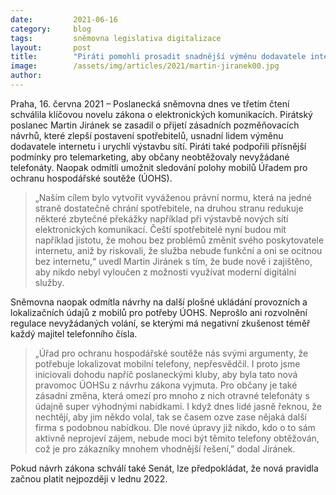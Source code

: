 ```yaml
---
date:         2021-06-16
category:     blog
tags:         sněmovna legislativa digitalizace
layout:       post
title:        "Piráti pomohli prosadit snadnější výměnu dodavatele internetu, lepší ochranu spotřebitelů a omezení obtěžujícího telemarketingu"
image:        /assets/img/articles/2021/martin-jiranek00.jpg
author:       
---
```



 

Praha, 16. června 2021 – Poslanecká sněmovna dnes ve třetím čtení schválila klíčovou novelu zákona o elektronických komunikacích. Pirátský poslanec Martin Jiránek se zasadil o přijetí zásadních pozměňovacích návrhů, které zlepší postavení spotřebitelů, usnadní lidem výměnu dodavatele internetu i urychlí výstavbu sítí. Piráti také podpořili přísnější podmínky pro telemarketing, aby občany neobtěžovaly nevyžádané telefonáty. Naopak odmítli umožnit sledování polohy mobilů Úřadem pro ochranu hospodářské soutěže (ÚOHS).

> „Naším cílem bylo vytvořit vyváženou právní normu, která na jedné straně dostatečně chrání spotřebitele, na druhou stranu redukuje některé zbytečné překážky například při výstavbě nových sítí elektronických komunikací. Čeští spotřebitelé nyní budou mít například jistotu, že mohou bez problémů změnit svého poskytovatele internetu, aniž by riskovali, že služba nebude funkční a oni se ocitnou bez internetu,“ uvedl Martin Jiránek s tím, že bude nově i zajištěno, aby nikdo nebyl vyloučen z možnosti využívat moderní digitální služby. 

Sněmovna naopak odmítla návrhy na další plošné ukládání provozních a lokalizačních údajů z mobilů pro potřeby ÚOHS. Neprošlo ani rozvolnění regulace nevyžádaných volání, se kterými má negativní zkušenost téměř každý majitel telefonního čísla.

> „Úřad pro ochranu hospodářské soutěže nás svými argumenty, že potřebuje lokalizovat mobilní telefony, nepřesvědčil. I proto jsme iniciovali dohodu napříč poslaneckými kluby, aby byla tato nová pravomoc ÚOHSu z návrhu zákona vyjmuta. Pro občany je také zásadní změna, která omezí pro mnoho z nich otravné telefonáty s údajně super výhodnými nabídkami. I když dnes lidé jasně řeknou, že nechtějí, aby jim někdo volal, tak se časem ozve zase nějaká další firma s podobnou nabídkou. Dle nové úpravy již nikdo, kdo o to sám aktivně neprojeví zájem, nebude moci být těmito telefony obtěžován, což je pro zákazníky mnohem vhodnější řešení,” dodal Jiránek. 

Pokud návrh zákona schválí také Senát, lze předpokládat, že nová pravidla začnou platit nejpozději v lednu 2022. 
